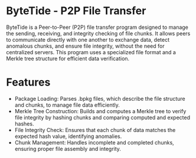 # ByteTide - P2P File Transfer

ByteTide is a Peer-to-Peer (P2P) file transfer program designed to manage the sending, receiving, and integrity checking of file chunks. It allows peers to communicate directly with one another to exchange data, detect anomalous chunks, and ensure file integrity, without the need for centralized servers. This program uses a specialized file format and a Merkle tree structure for efficient data verification.

# Features
- Package Loading: Parses .bpkg files, which describe the file structure and chunks, to manage file data efficiently.
- Merkle Tree Construction: Builds and computes a Merkle tree to verify file integrity by hashing chunks and comparing computed and expected hashes.
- File Integrity Check: Ensures that each chunk of data matches the expected hash value, identifying anomalies.
- Chunk Management: Handles incomplete and completed chunks, ensuring proper file assembly and integrity.